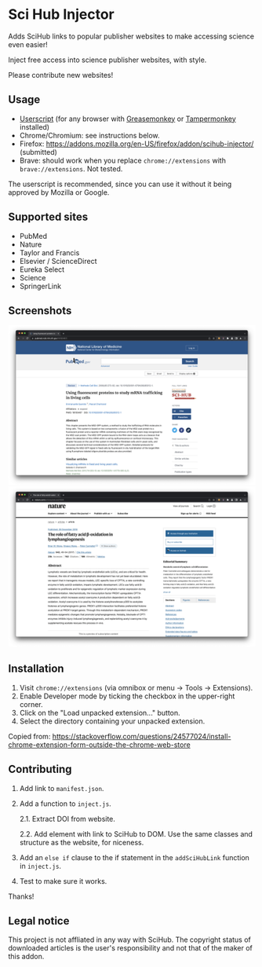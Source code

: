 # Sci Hub Injector

Adds SciHub links to popular publisher websites to make accessing science even easier!

Inject free access into science publisher websites, with style.

Please contribute new websites!

## Usage

* [Userscript](https://github.com/justjosias/sci-hub-injector/raw/main/sci-hub-inject.user.js) (for any browser with [Greasemonkey](https://addons.mozilla.org/en-US/firefox/addon/greasemonkey/) or [Tampermonkey](https://www.tampermonkey.net/) installed)
* Chrome/Chromium: see instructions below.
* Firefox: https://addons.mozilla.org/en-US/firefox/addon/scihub-injector/ (submitted)
* Brave: should work when you replace `chrome://extensions` with `brave://extensions`. Not tested.

The userscript is recommended, since you can use it without it being approved by Mozilla or Google.

## Supported sites

- PubMed
- Nature
- Taylor and Francis
- Elsevier / ScienceDirect
- Eureka Select
- Science
- SpringerLink

## Screenshots

![PubMed Screenshot](.github/pubmed.png)
![Nature Screenshot](.github/nature.png)

## Installation

1. Visit `chrome://extensions` (via omnibox or menu -> Tools -> Extensions).
2. Enable Developer mode by ticking the checkbox in the upper-right corner.
3. Click on the "Load unpacked extension..." button.
4. Select the directory containing your unpacked extension.

Copied from:
https://stackoverflow.com/questions/24577024/install-chrome-extension-form-outside-the-chrome-web-store

## Contributing

1. Add link to `manifest.json`.
2. Add a function to `inject.js`.

   2.1. Extract DOI from website.

   2.2. Add element with link to SciHub to DOM. Use the same classes and structure as the website, for niceness.

3. Add an `else if` clause to the if statement in the `addSciHubLink` function in `inject.js`.
4. Test to make sure it works.

Thanks!

## Legal notice

This project is not affliated in any way with SciHub. The copyright status of downloaded articles is the user's responsibility and not that of the maker of this addon.
